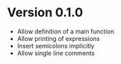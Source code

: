 # Version 0.1.0

- Allow definition of a main function
- Allow printing of expressions
- Insert semicolons implicitly
- Allow single line comments
